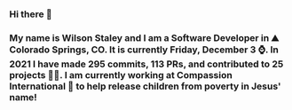 ### Hi there 👋

### My name is Wilson Staley and I am a Software Developer in ⛰ Colorado Springs, CO.  It is currently Friday, December 3 ⌚. In 2021 I have made 295 commits, 113 PRs, and contributed to 25 projects 👨‍💻. I am currently working at Compassion International 🏢 to help release children from poverty in Jesus' name!